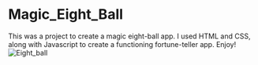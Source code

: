 # Magic_Eight_Ball
This was a project to create a magic eight-ball app.  I used HTML and CSS, along with Javascript to create a functioning fortune-teller app.  Enjoy!
![Eight_ball](https://user-images.githubusercontent.com/89651714/142080220-fd33253f-573a-458a-b1f0-48b5a8292f20.PNG)
